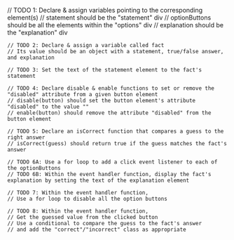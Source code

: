 // TODO 1: Declare & assign variables pointing to the corresponding element(s)
// statement should be the "statement" div
// optionButtons should be all the elements within the "options" div
// explanation should be the "explanation" div

    // TODO 2: Declare & assign a variable called fact
    // Its value should be an object with a statement, true/false answer, and explanation

    // TODO 3: Set the text of the statement element to the fact's statement

    // TODO 4: Declare disable & enable functions to set or remove the "disabled" attribute from a given button element
    // disable(button) should set the button element's attribute "disabled" to the value ""
    // enable(button) should remove the attribute "disabled" from the button element

    // TODO 5: Declare an isCorrect function that compares a guess to the right answer
    // isCorrect(guess) should return true if the guess matches the fact's answer

    // TODO 6A: Use a for loop to add a click event listener to each of the optionButtons
    // TODO 6B: Within the event handler function, display the fact's explanation by setting the text of the explanation element

    // TODO 7: Within the event handler function,
    // Use a for loop to disable all the option buttons

    // TODO 8: Within the event handler function,
    // Get the guessed value from the clicked button
    // Use a conditional to compare the guess to the fact's answer
    // and add the "correct"/"incorrect" class as appropriate
